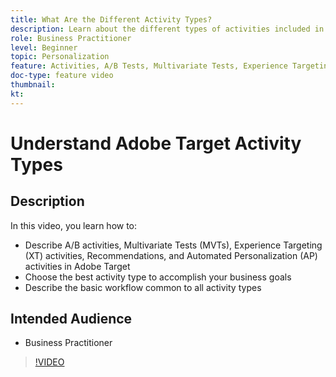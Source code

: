 ```yaml
---
title: What Are the Different Activity Types?
description: Learn about the different types of activities included in Adobe Target and how they can help achieve your goals. Watch this video to learn the basics of A/B activities, Multivariate Tests (MVTs), Experience Targeting (XT) activities, Recommendations, and Automated Personalization (AP) activities.
role: Business Practitioner
level: Beginner
topic: Personalization
feature: Activities, A/B Tests, Multivariate Tests, Experience Targeting, Recommendations, Automated Personalization, Visual Experience Composer (VEC)
doc-type: feature video
thumbnail:
kt:
---
```


# Understand Adobe Target Activity Types

## Description

In this video, you learn how to:

* Describe A/B activities, Multivariate Tests (MVTs), Experience Targeting (XT) activities, Recommendations, and Automated Personalization (AP) activities in Adobe Target
* Choose the best activity type to accomplish your business goals
* Describe the basic workflow common to all activity types

## Intended Audience

* Business Practitioner

>[!VIDEO](https://video.tv.adobe.com/v/17386/?quality=12)